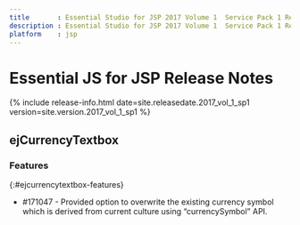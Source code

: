 ```yaml
---
title 		: Essential Studio for JSP 2017 Volume 1  Service Pack 1 Release Notes
description : Essential Studio for JSP 2017 Volume 1  Service Pack 1 Release Notes
platform    : jsp
---
```


# Essential JS for JSP Release Notes  

{% include release-info.html date=site.releasedate.2017_vol_1_sp1 version=site.version.2017_vol_1_sp1 %} 



## ejCurrencyTextbox

### Features
{:#ejcurrencytextbox-features}

* \#171047 - Provided option to overwrite the existing currency symbol which is derived from current culture using “currencySymbol” API.

